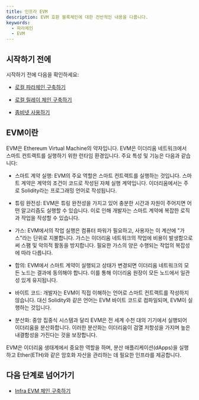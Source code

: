 ```yaml
---
title: 인프라 EVM 
description: EVM 호환 블록체인에 대한 전반적인 내용을 다룹니다.
keywords:
  - 파라체인
  - EVM
---
```


## 시작하기 전에

시작하기 전에 다음을 확인하세요:

<!-- 
  해당 내용이 담긴 문서가 생성되면 그 문서로 링크를 연결 해 주세요
-->

- [로컬 파라체인 구축하기](./infra-did-parachain.md)

- [로컬 릴레이 체인 구축하기](./infra-did-parachain.md)

- [좀비넷 사용하기](./infra-did-parachain.md)

## EVM이란

EVM은 Ethereum Virtual Machine의 약자입니다. EVM은 이더리움 네트워크에서 스마트 컨트랙트를 실행하기 위한 런타임 환경입니다. 주요 특성 및 기능은 다음과 같습니다:

- 스마트 계약 실행: EVM의 주요 역할은 스마트 컨트랙트를 실행하는 것입니다. 스마트 계약은 계약의 조건이 코드로 작성된 자체 실행 계약입니다. 이더리움에서는 주로 Solidity라는 프로그래밍 언어로 작성됩니다.

- 튜링 완전성: EVM은 튜링 완전성을 가지고 있어 충분한 시간과 자원이 주어지면 어떤 알고리즘도 실행할 수 있습니다. 이로 인해 개발자는 스마트 계약에 복잡한 로직과 작업을 작성할 수 있습니다.

- 가스: EVM에서의 작업 실행은 컴퓨터 파워가 필요하고, 사용자는 이 계산에 "가스"라는 단위로 지불합니다. 가스는 이더리움 네트워크의 작업에 비용이 발생함으로써 스팸 및 악의적 활동을 방지합니다. 필요한 가스의 양은 수행되는 작업의 복잡성에 따라 다릅니다.

- 합의: EVM에서 스마트 계약이 실행되고 상태가 변경되면 이더리움 네트워크의 모든 노드는 결과에 동의해야 합니다. 이를 통해 이더리움 원장이 모든 노드에서 일관성 있게 유지됩니다.

- 바이트 코드: 개발자는 EVM이 직접 이해하는 언어로 스마트 컨트랙트를 작성하지 않습니다. 대신 Solidity와 같은 언어는 EVM 바이트 코드로 컴파일되며, EVM이 실행하는 것입니다.

- 분산화: 중앙 집중식 시스템과 달리 EVM은 전 세계 수천 대의 기기에서 실행되어 이더리움을 분산화합니다. 이러한 분산화는 이더리움이 검열 저항성을 가지며 높은 내결함성을 가진다는 것을 보장합니다.

EVM은 이더리움 생태계에서 중요한 역할을 하며, 분산 애플리케이션(dApps)을 실행하고 Ether(ETH)와 같은 암호화 자산을 관리하는 데 필요한 인프라를 제공합니다.

## 다음 단계로 넘어가기

- [Infra EVM 체인 구축하기](ko/infrablockchain/tutorials/service-chains/infra-evm-parachain/build.md)